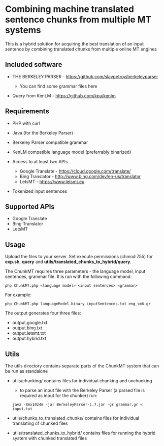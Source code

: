 Combining machine translated sentence chunks from multiple MT systems
===================================

This is a hybrid solution for acquiring the best translation of an input sentence by combining translated chunks from multiple online MT engines 

Included software
---------

* THE BERKELEY PARSER - https://github.com/slavpetrov/berkeleyparser
	
	* You can find some grammar files here
	
* Query from KenLM - https://github.com/kpu/kenlm

Requirements
---------

* PHP with curl

* Java (for the Berkeley Parser)

* Berkeley Parser compatible grammar

* KenLM compatible language model (preferrably binarized)

* Access to at least two APIs

  * Google Translate - https://cloud.google.com/translate/
  * Bing Translator - http://www.bing.com/dev/en-us/translator
  * LetsMT - https://www.letsmt.eu

* Tokenized input sentences

Supported APIs
-----------

* Google Translate
* Bing Translator
* LetsMT

Usage
-----------

Upload the files to your server. Set execute permissions (chmod 755) for **exp.sh**, **query** and **utils/translated_chunks_to_hybrid/query**.

The ChunkMT requires three parameters - the language model, input sentences, grammar file. It is run with the following command:

```
php ChunkMT.php <language model> <input sentences> <grammar>
```

For example:

```
php ChunkMT.php languageModel.binary inputSentences.txt eng_sm6.gr
```

The output generates four three files:

* output.google.txt
* output.bing.txt
* output.letsmt.txt
* output.hybrid.txt

Utils
-----------

The utils directory contains separate parts of the ChunkMT system that can be run as standalone

* utils/chunking/ contains files for individual chunking and unchunking
	* to parse an input file with the Berkeley Parser (a parsed file is required as input for the chunker) run:
	
	```
	java -Xmx1024m -jar BerkeleyParser-1.7.jar -gr grammar.gr < input.txt
	```
	
* utils/chunks_to_translated_chunks/ contains files for individual translating of chunked files
* utils/translated_chunks_to_hybrid/ contains files for running the hybrid system with chunked translated files


